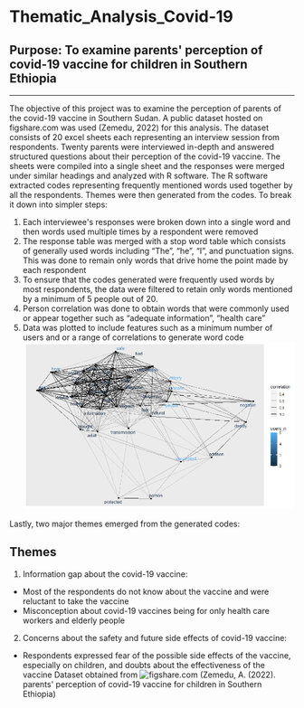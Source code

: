 # Thematic_Analysis_Covid-19

## Purpose: To examine parents' perception of covid-19 vaccine for children in Southern Ethiopia
---


The objective of this project was to examine the perception of parents of the covid-19 vaccine in Southern Sudan. A public dataset hosted on figshare.com was used (Zemedu, 2022) for this analysis. The dataset consists of 20 excel sheets each representing an interview session from respondents. Twenty parents were interviewed in-depth and answered structured questions about their perception of the covid-19 vaccine.  The sheets were compiled into a single sheet and the responses were merged under similar headings and analyzed with R software. 
The R software extracted codes representing frequently mentioned words used together by all the respondents. Themes were then generated from the codes. 
To break it down into simpler steps: 
1.	Each interviewee's responses were broken down into a single word and then words used multiple times by a respondent were removed
2.	The response table was merged with a stop word table which consists of generally used words including “The”, “he”, “I”, and punctuation signs. This was done to remain only words that drive home the point made by each respondent
3.	To ensure that the codes generated were frequently used words by most respondents, the data were filtered to retain only words mentioned by a minimum of 5 people out of 20.
4.	Person correlation was done to obtain words that were commonly used or appear together such as “adequate information”, “health care”
5.	Data was plotted to include features such as a minimum number of users and or a range of correlations to generate word code ![image](https://github.com/olusolaolagunju/Thematic_Analysis_Covid-19/blob/main/covid_thematic_2_0.2.png) 


Lastly, two major themes emerged from the generated codes:

## Themes
1.	Information gap about the covid-19 vaccine: 
* Most of the respondents do not know about the vaccine and were reluctant to take the vaccine  
* Misconception about covid-19 vaccines being for only health care workers and elderly people 
2. Concerns about the safety and future side effects of  covid-19 vaccine: 
*	Respondents expressed fear of the possible side effects of the vaccine, especially on children, and doubts about the effectiveness of the vaccine
Dataset obtained from ![figshare.com](https://figshare.com/articles/dataset/Parents_perception_towards_covid-19_vaccine_for_children_in_Southern_Ethiopia/19826386) (Zemedu, A. (2022). parents' perception of covid-19 vaccine for children in Southern Ethiopia)
